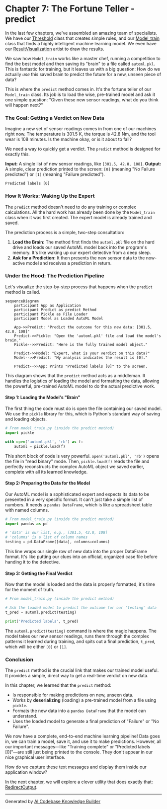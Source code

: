# Chapter 7: The Fortune Teller - predict

In the last few chapters, we've assembled an amazing team of specialists. We have our [Threshold](03_threshold.md) class that creates simple rules, and our [Model_train](04_model_train.md) class that finds a highly intelligent machine learning model. We even have our [ResultVisualization](05_resultvisualization.md) artist to draw the results.

We saw how `Model_train` works like a master chef, running a competition to find the best model and then saving its "brain" to a file called `automl.pkl`. This is fantastic for training, but it leaves us with a big question: How do we actually *use* this saved brain to predict the future for a new, unseen piece of data?

This is where the `predict` method comes in. It's the fortune teller of our `Model_train` class. Its job is to load the wise, pre-trained model and ask it one simple question: "Given these new sensor readings, what do you think will happen next?"

### The Goal: Getting a Verdict on New Data

Imagine a new set of sensor readings comes in from one of our machines right now. The temperature is 301.5 K, the torque is 42.8 Nm, and the tool wear is 108 minutes. Is the machine okay, or is it about to fail?

We need a way to quickly get a verdict. The `predict` method is designed for exactly this.

**Input:** A single list of new sensor readings, like `[301.5, 42.8, 108]`.
**Output:** A simple, clear prediction printed to the screen: `[0]` (meaning "No Failure predicted") or `[1]` (meaning "Failure predicted").

```
Predicted labels [0]
```

### How It Works: Waking Up the Expert

The `predict` method doesn't need to do any training or complex calculations. All the hard work has already been done by the `Model_train` class when it was first created. The expert model is already trained and saved.

The prediction process is a simple, two-step consultation:

1.  **Load the Brain:** The method first finds the `automl.pkl` file on the hard drive and loads our saved AutoML model back into the program's memory. It's like waking up our expert detective from a deep sleep.
2.  **Ask for a Prediction:** It then presents the new sensor data to the now-active model and receives a prediction in return.

### Under the Hood: The Prediction Pipeline

Let's visualize the step-by-step process that happens when the `predict` method is called.

```mermaid
sequenceDiagram
    participant App as Application
    participant Predict as predict Method
    participant Pickle as File Loader
    participant Model as Loaded AutoML Model

    App->>Predict: "Predict the outcome for this new data: [301.5, 42.8, 108]"
    Predict->>Pickle: "Open the 'automl.pkl' file and load the model's brain."
    Pickle-->>Predict: "Here is the fully trained model object."
    
    Predict->>Model: "Expert, what is your verdict on this data?"
    Model-->>Predict: "My analysis indicates the result is [0]."
    
    Predict-->>App: Prints "Predicted labels [0]" to the screen.
```

This diagram shows that the `predict` method acts as a middleman. It handles the logistics of loading the model and formatting the data, allowing the powerful, pre-trained AutoML model to do the actual predictive work.

#### Step 1: Loading the Model's "Brain"

The first thing the code must do is open the file containing our saved model. We use the `pickle` library for this, which is Python's standard way of saving and loading objects.

```python
# From model_train.py (inside the predict method)
import pickle

with open('automl.pkl', 'rb') as f:
    automl = pickle.load(f)
```
This short block of code is very powerful. `open('automl.pkl', 'rb')` opens the file in "**r**ead **b**inary" mode. Then, `pickle.load(f)` reads the file and perfectly reconstructs the complex AutoML object we saved earlier, complete with all its learned knowledge.

#### Step 2: Preparing the Data for the Model

Our AutoML model is a sophisticated expert and expects its data to be presented in a very specific format. It can't just take a simple list of numbers. It needs a `pandas DataFrame`, which is like a spreadsheet table with named columns.

```python
# From model_train.py (inside the predict method)
import pandas as pd

# 'data' is our list, e.g., [301.5, 42.8, 108]
# 'columns' is a list of column names
testing = pd.DataFrame([data], columns=columns)
```
This line wraps our single row of new data into the proper DataFrame format. It's like putting our clues into an official, organized case file before handing it to the detective.

#### Step 3: Getting the Final Verdict

Now that the model is loaded and the data is properly formatted, it's time for the moment of truth.

```python
# From model_train.py (inside the predict method)

# Ask the loaded model to predict the outcome for our 'testing' data
t_pred = automl.predict(testing)

print('Predicted labels', t_pred)
```
The `automl.predict(testing)` command is where the magic happens. The model takes our new sensor readings, runs them through the complex patterns it learned during training, and spits out a final prediction, `t_pred`, which will be either `[0]` or `[1]`.

### Conclusion

The `predict` method is the crucial link that makes our trained model useful. It provides a simple, direct way to get a real-time verdict on new data.

In this chapter, we learned that the `predict` method:
-   Is responsible for making predictions on new, unseen data.
-   Works by **deserializing** (loading) a pre-trained model from a file using `pickle`.
-   Formats the new data into a `pandas DataFrame` that the model can understand.
-   Uses the loaded model to generate a final prediction of "Failure" or "No Failure".

We now have a complete, end-to-end machine learning pipeline! Data goes in, we can train a model, save it, and use it to make predictions. However, all our important messages—like "Training complete" or "Predicted labels [0]"—are still just being printed to the console. They don't appear in our nice graphical user interface.

How do we capture these text messages and display them inside our application window?

In the next chapter, we will explore a clever utility that does exactly that: [RedirectOutput](08_redirectoutput.md).

---

Generated by [AI Codebase Knowledge Builder](https://github.com/The-Pocket/Tutorial-Codebase-Knowledge)
